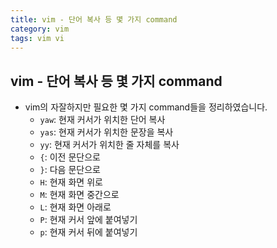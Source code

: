 ```yaml
---
title: vim - 단어 복사 등 몇 가지 command
category: vim
tags: vim vi 
---
```


## vim - 단어 복사 등 몇 가지 command
 
- vim의 자잘하지만 필요한 몇 가지 command들을 정리하였습니다.
  - `yaw`: 현재 커서가 위치한 단어 복사
  - `yas`: 현재 커서가 위치한 문장을 복사
  - `yy`: 현재 커서가 위치한 줄 자체를 복사
  - `{`: 이전 문단으로 
  - `}`: 다음 문단으로 
  - `H`: 현재 화면 위로 
  - `M`: 현재 화면 중간으로 
  - `L`: 현재 화면 아래로
  - `P`: 현재 커서 앞에 붙여넣기
  - `p`: 현재 커서 뒤에 붙여넣기
